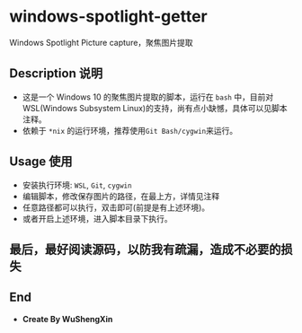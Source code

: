 # windows-spotlight-getter
Windows Spotlight Picture capture，聚焦图片提取

## Description 说明
- 这是一个 Windows 10 的聚焦图片提取的脚本，运行在 `bash` 中，目前对 WSL(Windows Subsystem Linux)的支持，尚有点小缺憾，具体可以见脚本注释。
- 依赖于 `*nix` 的运行环境，推荐使用`Git Bash/cygwin`来运行。
## Usage 使用

- 安装执行环境: `WSL`, `Git`, `cygwin`
- 编辑脚本，修改保存图片的路径，在最上方，详情见注释
- 任意路径都可以执行，双击即可(前提是有上述环境)。
- 或者开启上述环境，进入脚本目录下执行。

## 最后，最好阅读源码，以防我有疏漏，造成不必要的损失

## End
- **Create By WuShengXin**
